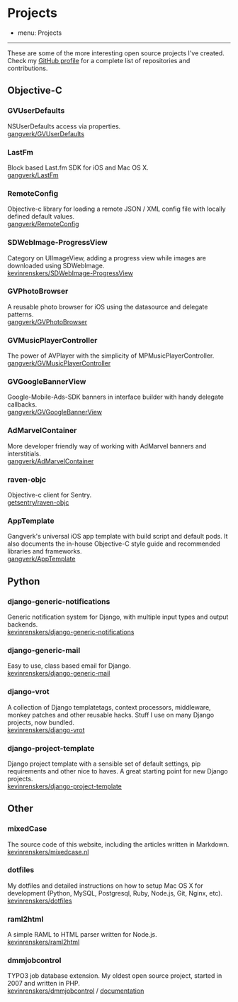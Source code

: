 # Projects
- menu: Projects
---------------------

These are some of the more interesting open source projects I've created. Check my [GitHub profile](https://github.com/kevinrenskers) for a complete list of repositories and contributions.


## Objective-C

### GVUserDefaults
NSUserDefaults access via properties.  
[gangverk/GVUserDefaults](https://github.com/gangverk/GVUserDefaults)

### LastFm
Block based Last.fm SDK for iOS and Mac OS X.  
[gangverk/LastFm](https://github.com/gangverk/LastFm)

### RemoteConfig
Objective-c library for loading a remote JSON / XML config file with locally defined default values.  
[gangverk/RemoteConfig](https://github.com/gangverk/RemoteConfig)

### SDWebImage-ProgressView
Category on UIImageView, adding a progress view while images are downloaded using SDWebImage.  
[kevinrenskers/SDWebImage-ProgressView](https://github.com/kevinrenskers/SDWebImage-ProgressView)

### GVPhotoBrowser
A reusable photo browser for iOS using the datasource and delegate patterns.  
[gangverk/GVPhotoBrowser](https://github.com/gangverk/GVPhotoBrowser)

### GVMusicPlayerController
The power of AVPlayer with the simplicity of MPMusicPlayerController.  
[gangverk/GVMusicPlayerController](https://github.com/gangverk/GVMusicPlayerController)

### GVGoogleBannerView
Google-Mobile-Ads-SDK banners in interface builder with handy delegate callbacks.  
[gangverk/GVGoogleBannerView](https://github.com/gangverk/GVGoogleBannerView)

### AdMarvelContainer
More developer friendly way of working with AdMarvel banners and interstitials.  
[gangverk/AdMarvelContainer](https://github.com/gangverk/AdMarvelContainer)

### raven-objc
Objective-c client for Sentry.  
[getsentry/raven-objc](https://github.com/getsentry/raven-objc)

### AppTemplate
Gangverk's universal iOS app template with build script and default pods. It also documents the in-house Objective-C style guide and recommended libraries and frameworks.  
[gangverk/AppTemplate](https://github.com/gangverk/AppTemplate)


## Python

### django-generic-notifications
Generic notification system for Django, with multiple input types and output backends.  
[kevinrenskers/django-generic-notifications](https://github.com/kevinrenskers/django-generic-notifications)

### django-generic-mail
Easy to use, class based email for Django.  
[kevinrenskers/django-generic-mail](https://github.com/kevinrenskers/django-generic-mail)

### django-vrot
A collection of Django templatetags, context processors, middleware, monkey patches and other reusable hacks. Stuff I use on many Django projects, now bundled.  
[kevinrenskers/django-vrot](https://github.com/kevinrenskers/django-vrot)

### django-project-template
Django project template with a sensible set of default settings, pip requirements and other nice to haves. A great starting point for new Django projects.  
[kevinrenskers/django-project-template](https://github.com/kevinrenskers/django-project-template)


## Other

### mixedCase
The source code of this website, including the articles written in Markdown.  
[kevinrenskers/mixedcase.nl](https://github.com/kevinrenskers/mixedcase.nl)

### dotfiles
My dotfiles and detailed instructions on how to setup Mac OS X for development (Python, MySQL, Postgresql, Ruby, Node.js, Git, Nginx, etc).  
[kevinrenskers/dotfiles](https://github.com/kevinrenskers/dotfiles)

### raml2html
A simple RAML to HTML parser written for Node.js.  
[kevinrenskers/raml2html](https://github.com/kevinrenskers/raml2html)

### dmmjobcontrol
TYPO3 job database extension. My oldest open source project, started in 2007 and written in PHP.  
[kevinrenskers/dmmjobcontrol](https://github.com/kevinrenskers/dmmjobcontrol) / [documentation](/projects/dmmjobcontrol/)